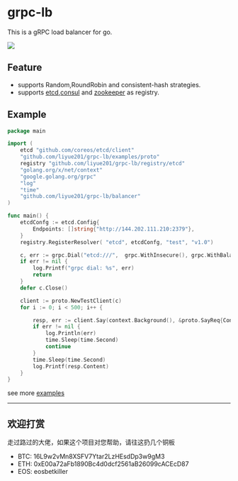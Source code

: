 # grpc-lb
This is a gRPC load balancer for go.

 ![](./struct.png)
 
## Feature
- supports Random,RoundRobin and consistent-hash strategies.
- supports [etcd](https://github.com/etcd-io/etcd),[consul](https://github.com/consul/consul) and [zookeeper](https://github.com/apache/zookeeper) as registry.

## Example

``` go
package main

import (
	etcd "github.com/coreos/etcd/client"
	"github.com/liyue201/grpc-lb/examples/proto"
	registry "github.com/liyue201/grpc-lb/registry/etcd"
	"golang.org/x/net/context"
	"google.golang.org/grpc"
	"log"
	"time"
	"github.com/liyue201/grpc-lb/balancer"
)

func main() {
	etcdConfg := etcd.Config{
		Endpoints: []string{"http://144.202.111.210:2379"},
	}
	registry.RegisterResolver( "etcd", etcdConfg, "test", "v1.0")

	c, err := grpc.Dial("etcd:///",  grpc.WithInsecure(), grpc.WithBalancerName(balancer.RoundRobin))
	if err != nil {
		log.Printf("grpc dial: %s", err)
		return
	}
	defer c.Close()

	client := proto.NewTestClient(c)
	for i := 0; i < 500; i++ {

		resp, err := client.Say(context.Background(), &proto.SayReq{Content: "round robin"})
		if err != nil {
			log.Println(err)
			time.Sleep(time.Second)
			continue
		}
		time.Sleep(time.Second)
		log.Printf(resp.Content)
	}
}

```
see more [examples](/examples)


-----------------------------------------------------------------
## 欢迎打赏

走过路过的大佬，如果这个项目对您帮助，请往这扔几个铜板

- BTC: 16L9w2vMn8XSFV7Ytar2LzHEsdDp3w9gM3  
- ETH: 0xE00a72aFb1890Bc4d0dcf2561aB26099cACEcD87  
- EOS: eosbetkiller  
